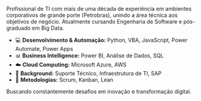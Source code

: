 Profissional de TI com mais de uma década de experiência em ambientes corporativos de grande porte (Petrobras), unindo a área técnica aos objetivos de negócio. 
Atualmente cursando Engenharia de Software e pós-graduado em Big Data.

- 💻 **Desenvolvimento & Automação:** Python, VBA, JavaScript, Power Automate, Power Apps
- 📊 **Business Intelligence:** Power BI, Análise de Dados, SQL
- ☁️ **Cloud Computing:** Microsoft Azure, AWS
- 🔧 **Background:** Suporte Técnico, Infraestrutura de TI, SAP
- 🎯 **Metodologias:** Scrum, Kanban, Lean

Buscando constantemente desafios em inovação e transformação digital.
